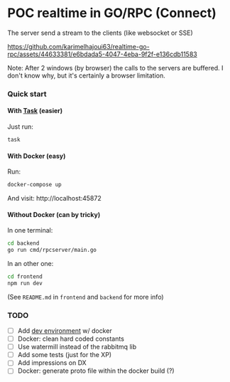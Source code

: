 # POC realtime in GO/RPC (Connect)

The server send a stream to the clients (like websocket or SSE)

https://github.com/karimelhajoui63/realtime-go-rpc/assets/44633381/e6bdada5-4047-4eba-9f2f-e136cdb11583

Note: After 2 windows (by browser) the calls to the servers are buffered. I don't know why, but it's certainly a browser limitation.

### Quick start

#### With [Task](https://taskfile.dev/) (easier)

Just run:
```sh
task
```

#### With Docker (easy)

Run:
```sh
docker-compose up
```

And visit: http://localhost:45872

#### Without Docker (can by tricky)

In one terminal:
```sh
cd backend
go run cmd/rpcserver/main.go
```

In an other one:
```sh
cd frontend
npm run dev
```

(See `README.md` in `frontend` and `backend` for more info)

### TODO 

 - [ ] Add [dev environment](https://threedots.tech/post/go-docker-dev-environment-with-go-modules-and-live-code-reloading/) w/ docker
 - [ ] Docker: clean hard coded constants
 - [ ] Use watermill instead of the rabbitmq lib
 - [ ] Add some tests (just for the XP)
 - [ ] Add impressions on DX
 - [ ] Docker: generate proto file within the docker build (?)